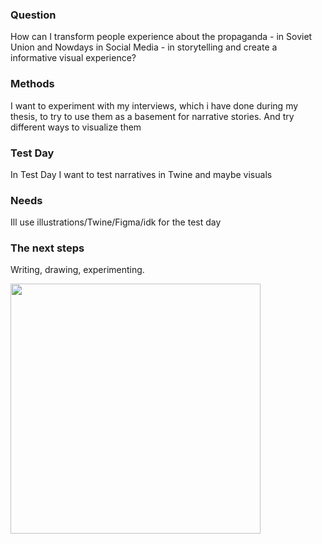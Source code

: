 ### Question

How can I transform people experience about the propaganda - in Soviet Union and Nowdays in Social Media - in storytelling and create a informative visual experience? 

### Methods

I want to experiment with my interviews, which i have done during my thesis, to try to use them as a basement for narrative stories. And try different ways to visualize them 

### Test Day

In Test Day I want to test narratives in Twine and maybe visuals

### Needs

Ill use illustrations/Twine/Figma/idk for the test day

### The next steps

Writing, drawing, experimenting. 

<img src="1.png" width="400px">